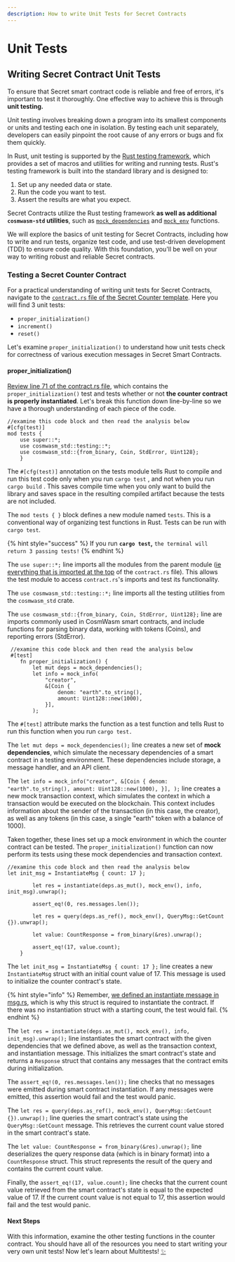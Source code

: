 ```yaml
---
description: How to write Unit Tests for Secret Contracts
---
```


# Unit Tests

## Writing Secret Contract Unit Tests <a href="#writing-automated-tests" id="writing-automated-tests"></a>

To ensure that Secret smart contract code is reliable and free of errors, it's important to test it thoroughly. One effective way to achieve this is through **unit testing.**

Unit testing involves breaking down a program into its smallest components or units and testing each one in isolation. By testing each unit separately, developers can easily pinpoint the root cause of any errors or bugs and fix them quickly.

In Rust, unit testing is supported by the [Rust testing framework](https://doc.rust-lang.org/book/ch11-01-writing-tests.html), which provides a set of macros and utilities for writing and running tests. Rust's testing framework is built into the standard library and is designed to:

1. Set up any needed data or state.
2. Run the code you want to test.
3. Assert the results are what you expect.

Secret Contracts utilize the Rust testing framework **as well as additional `cosmwasm-std` utilities**, such as  [`mock_dependencies`](https://docs.rs/cosmwasm-std/1.0.0/cosmwasm\_std/testing/fn.mock\_dependencies.html) and [`mock_env`](https://docs.rs/cosmwasm-std/1.0.0/cosmwasm\_std/testing/fn.mock\_env.html) functions.&#x20;

We will explore the basics of unit testing for Secret Contracts, including how to write and run tests, organize test code, and use test-driven development (TDD) to ensure code quality. With this foundation, you'll be well on your way to writing robust and reliable Secret contracts.&#x20;

### Testing a Secret Counter Contract&#x20;

For a practical understanding of writing unit tests for Secret Contracts, navigate to the [`contract.rs` file of the Secret Counter template](https://github.com/scrtlabs/secret-template/blob/7f21404f0ef51a3e2d5cc725319dbe92e419a03b/src/contract.rs#L71). Here you will find 3 unit tests:&#x20;

* `proper_initialization()`
* `increment()`
* `reset()`

Let's examine `proper_initialization()` to understand how unit tests check for correctness of various execution messages in Secret Smart Contracts.&#x20;

#### **proper\_initialization()**

[Review line 71 of the contract.rs file](https://github.com/scrtlabs/secret-template/blob/7f21404f0ef51a3e2d5cc725319dbe92e419a03b/src/contract.rs#L71), which contains the `proper_initialization()` test and tests whether or not **the counter contract is properly instantiated**. Let's break this function down line-by-line so we have a thorough understanding of each piece of the code.&#x20;

```
//examine this code block and then read the analysis below
#[cfg(test)]
mod tests {
    use super::*;
    use cosmwasm_std::testing::*;
    use cosmwasm_std::{from_binary, Coin, StdError, Uint128};
    }
```

The `#[cfg(test)]` annotation on the tests module tells Rust to compile and run this test code only when you run `cargo test` , and not when you run `cargo build` . This saves compile time when you only want to build the library and saves space in the resulting compiled artifact because the tests are not included.

The `mod tests { }` block defines a new module named `tests`. This is a conventional way of organizing test functions in Rust. Tests can be run with `cargo test`.

{% hint style="success" %}
If you run **`cargo test`,** `the terminal will return 3 passing tests!`
{% endhint %}

The `use super::*;` line imports all the modules from the parent module ([ie everything that is imported at the top](https://github.com/scrtlabs/secret-template/blob/7f21404f0ef51a3e2d5cc725319dbe92e419a03b/src/contract.rs#L1) of the `contract.rs` file). This allows the test module to access `contract.rs`'s imports and test its functionality.

The `use cosmwasm_std::testing::*;` line imports all the testing utilities from the `cosmwasm_std` crate.&#x20;

The `use cosmwasm_std::{from_binary, Coin, StdError, Uint128};` line  are imports commonly used in CosmWasm smart contracts, and include functions for parsing binary data, working with tokens (Coins), and reporting errors (StdError).

```
 //examine this code block and then read the analysis below
 #[test]
    fn proper_initialization() {
        let mut deps = mock_dependencies();
        let info = mock_info(
            "creator",
            &[Coin {
                denom: "earth".to_string(),
                amount: Uint128::new(1000),
            }],
        );
```

The `#[test]` attribute marks the function as a test function and tells Rust to run this function when you run `cargo test.`

The `let mut deps = mock_dependencies();` line creates a new set of **mock dependencies**, which simulate the necessary dependencies of a smart contract in a testing environment. These dependencies include storage, a message handler, and an API client.

The `let info = mock_info("creator", &[Coin { denom: "earth".to_string(), amount: Uint128::new(1000), }], );` line creates a new mock transaction context, which simulates the context in which a transaction would be executed on the blockchain. This context includes information about the sender of the transaction (in this case, the creator), as well as any tokens (in this case, a single "earth" token with a balance of 1000).

Taken together, these lines set up a mock environment in which the counter contract can be tested. The `proper_initialization()` function can now perform its tests using these mock dependencies and transaction context.

```
//examine this code block and then read the analysis below
let init_msg = InstantiateMsg { count: 17 };

        let res = instantiate(deps.as_mut(), mock_env(), info, init_msg).unwrap();

        assert_eq!(0, res.messages.len());
        
        let res = query(deps.as_ref(), mock_env(), QueryMsg::GetCount {}).unwrap();
        
        let value: CountResponse = from_binary(&res).unwrap();
        
        assert_eq!(17, value.count);
    }
```

The `let init_msg = InstantiateMsg { count: 17 };` line creates a new `InstantiateMsg` struct with an initial count value of 17. This message is used to initialize the counter contract's state.

{% hint style="info" %}
Remember, [we defined an instantiate message in msg.rs](https://github.com/scrtlabs/secret-template/blob/7f21404f0ef51a3e2d5cc725319dbe92e419a03b/src/msg.rs#L5), which is why this struct is required to instantiate the contract. If there was no instantiation struct with a starting count, the test would fail.&#x20;
{% endhint %}

The `let res = instantiate(deps.as_mut(), mock_env(), info, init_msg).unwrap();` line instantiates the smart contract with the given dependencies that we defined above, as well as the transaction context, and instantiation message. This initializes the smart contract's state and returns a `Response` struct that contains any messages that the contract emits during initialization.

The `assert_eq!(0, res.messages.len());` line checks that no messages were emitted during smart contract instantiation. If any messages were emitted, this assertion would fail and the test would panic.&#x20;

The `let res = query(deps.as_ref(), mock_env(), QueryMsg::GetCount {}).unwrap();` line queries the smart contract's state using the `QueryMsg::GetCount` message. This retrieves the current count value stored in the smart contract's state.

The `let value: CountResponse = from_binary(&res).unwrap();` line deserializes the query response data (which is in binary format) into a `CountResponse` struct. This struct represents the result of the query and contains the current count value.

Finally, the `assert_eq!(17, value.count);` line checks that the current count value retrieved from the smart contract's state is equal to the expected value of 17. If the current count value is not equal to 17, this assertion would fail and the test would panic.&#x20;

#### Next Steps

With this information, examine the other testing functions in the counter contract. You should have all of the resources you need to start writing your very own unit tests! Now let's learn about Multitests! [✨](https://emojipedia.org/sparkles/)

